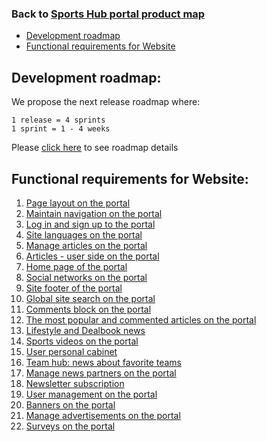 ### Back to [Sports Hub portal product map](../../)

- [Development roadmap](#development-roadmap)
- [Functional requirements for Website](#functional-requirements-for-website)

## Development roadmap:

We propose the next release roadmap where:

    1 release = 4 sprints
    1 sprint = 1 - 4 weeks

Please [click here](https://docs.google.com/spreadsheets/d/1FGr5xKmmvYVBvGZDizURiUfLX6oDd3LUTettR0hlZ_k/edit?usp=sharing) to see roadmap details

## Functional requirements for Website:

1. [Page layout on the portal](/sports_hub_portal/web_application_features/project_layout/)
2. [Maintain navigation on the portal](/sports_hub_portal/web_application_features/maintain_navigation/)
3. [Log in and sign up to the portal](/sports_hub_portal/web_application_features/log_in_and_sign_up/)
4. [Site languages on the portal](/sports_hub_portal/web_application_features/site_languages/)
5. [Manage articles on the portal](/sports_hub_portal/web_application_features/manage_articles/)
6. [Articles - user side on the portal](/sports_hub_portal/web_application_features/articles_user_side/)
7. [Home page of the portal](/sports_hub_portal/web_application_features/home_page/)
8. [Social networks on the portal](/sports_hub_portal/web_application_features/social_networks/)
9. [Site footer of the portal](/sports_hub_portal/web_application_features/site_footer/)
10. [Global site search on the portal](/sports_hub_portal/web_application_features/global_site_search/)
11. [Comments block on the portal](/sports_hub_portal/web_application_features/comments/)
12. [The most popular and commented articles on the portal](/sports_hub_portal/web_application_features/most_popular_and_commented/)
13. [Lifestyle and Dealbook news](/sports_hub_portal/web_application_features/lifestyle_dealbook_news/)
14. [Sports videos on the portal](/sports_hub_portal/web_application_features/video_page/)
15. [User personal cabinet](/sports_hub_portal/web_application_features/user_profile_update/)
16. [Team hub: news about favorite teams](/sports_hub_portal/web_application_features/team_hub/)
17. [Manage news partners on the portal](/sports_hub_portal/web_application_features/manage_news_partners/)
18. [Newsletter subscription](/sports_hub_portal/web_application_features/newsletter_email/)
19. [User management on the portal](/sports_hub_portal/web_application_features/user_management/)
20. [Banners on the portal](/sports_hub_portal/web_application_features/banners/)
21. [Manage advertisements on the portal](/sports_hub_portal/web_application_features/manage_ads/)
22. [Surveys on the portal](/sports_hub_portal/web_application_features/surveys/)
